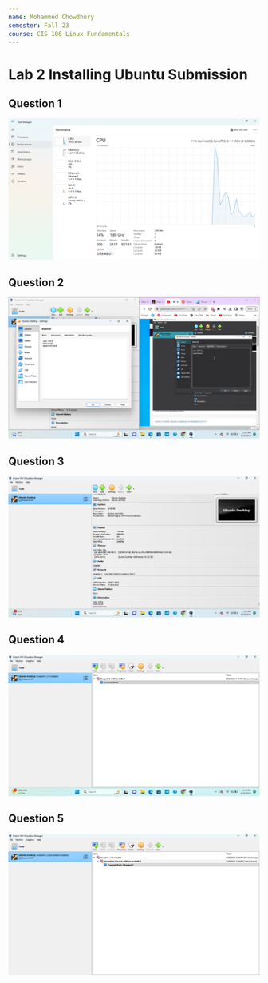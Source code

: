 ```yaml
---
name: Mohammed Chowdhury
semester: Fall 23
course: CIS 106 Linux Fundamentals
---
```


# Lab 2 Installing Ubuntu Submission

## Question 1
![](Screenshot%20(5).png)
## Question 2
![](Screenshot%20(1).png)
## Question 3
![](Screenshot%20(2).png)
## Question 4
![](Screenshot%20(3).png)
## Question 5
![](Screenshot%20(4).png)